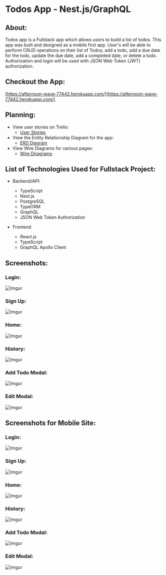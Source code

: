 # Todos App - Nest.js/GraphQL

## About:

Todos app is a Fullstack app which allows users to build a list of todos. This app was built and designed as a mobile first app. User's will be able to perform CRUD operations on their list of Todos; add a todo, add a due date for the todo, update the due date, add a completed date, or delete a todo. Authorization and login will be used with JSON Web Token (JWT) authorization. 

## Checkout the App:
[https://afternoon-wave-77442.herokuapp.com/](https://afternoon-wave-77442.herokuapp.com/)

## Planning:
- View user stories on Trello:
  - [User Stories](https://trello.com/b/pZ6TOfwo/todo-nest-react-graphql)
- View the Entity Relationship Diagram for the app:
  - [ERD Diagram](https://app.lucidchart.com/invitations/accept/f898616f-50f7-45d4-a996-b3bb483dd7a7)
- View Wire Diagrams for various pages:
  - [Wire Diragrams](https://www.figma.com/file/4lAKbWhvCrUPkxogrcesMZ/Todo-Nest.js-Graphql?node-id=16%3A17)

## List of Technologies Used for Fullstack Project:
- Backend/API:
  - TypeScript
  - Nest.js
  - PostgreSQL
  - TypeORM
  - GraphQL
  - JSON Web Token Authorization

- Frontend
  - React.js
  - TypeScript
  - GraphQL Apollo Client

## Screenshots:

### Login:
![Imgur](https://i.imgur.com/05huhLa.png)
### Sign Up:
![Imgur](https://i.imgur.com/OsIZc5Y.png)
### Home:
![Imgur](https://i.imgur.com/DQIpxUF.png)
### History:
![Imgur](https://i.imgur.com/NtBLa1R.png)
### Add Todo Modal:
![Imgur](https://i.imgur.com/YFV5pkI.png)
### Edit Modal:
![Imgur](https://i.imgur.com/Axd0FD0.png)
## Screenshots for Mobile Site:

### Login:
![Imgur](https://i.imgur.com/0FptTnd.png)
### Sign Up: 
![Imgur](https://i.imgur.com/KiEQSi2.png)
### Home:
![Imgur](https://i.imgur.com/6sHJzjs.png)
### History:
![Imgur](https://i.imgur.com/Opdf2jn.png)
### Add Todo Modal:
![Imgur](https://i.imgur.com/Tqi7nSe.png)
### Edit Modal:
![Imgur](https://i.imgur.com/MQQhCNy.png)